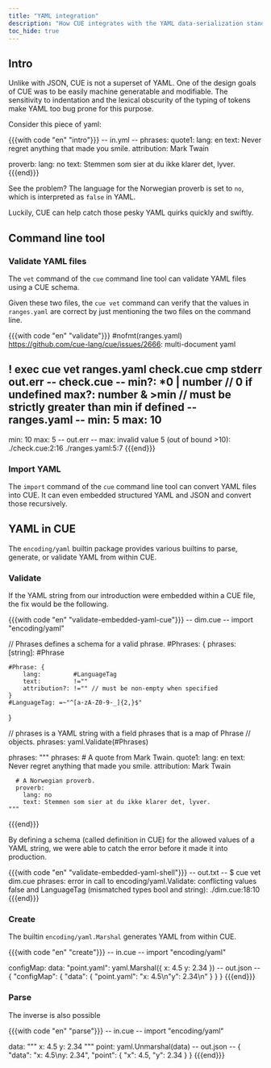 ```yaml
---
title: "YAML integration"
description: "How CUE integrates with the YAML data-serialization standard"
toc_hide: true
---
```


## Intro

Unlike with JSON, CUE is not a superset of YAML.
One of the design goals of CUE was to be easily machine generatable and
modifiable.
The sensitivity to indentation and the lexical obscurity of the typing of
tokens make YAML too bug prone for this purpose.

Consider this piece of yaml:

{{{with code "en" "intro"}}}
-- in.yml --
phrases:
  quote1:
    lang: en
    text: Never regret anything that made you smile.
    attribution: Mark Twain

  proverb:
    lang: no
    text: Stemmen som sier at du ikke klarer det, lyver.
{{{end}}}

See the problem?
The language for the Norwegian proverb is set to `no`, which is interpreted
as `false` in YAML.

Luckily, CUE can help catch those pesky YAML quirks quickly and swiftly.


## Command line tool

### Validate YAML files

The `vet` command of the `cue` command line tool can validate
YAML files using a CUE schema.

Given these two files, the `cue vet` command can verify that the values in
`ranges.yaml` are correct by just mentioning the two files on the command line.

{{{with code "en" "validate"}}}
#nofmt(ranges.yaml) https://github.com/cue-lang/cue/issues/2666: multi-document yaml

! exec cue vet ranges.yaml check.cue
cmp stderr out.err
-- check.cue --
min?: *0 | number    // 0 if undefined
max?: number & >min  // must be strictly greater than min if defined
-- ranges.yaml --
min: 5
max: 10
---
min: 10
max: 5
-- out.err --
max: invalid value 5 (out of bound >10):
    ./check.cue:2:16
    ./ranges.yaml:5:7
{{{end}}}

### Import YAML

The `import` command of the `cue` command line tool can convert YAML files
into CUE.
It can even embedded structured YAML and JSON and convert those recursively.


## YAML in CUE

The `encoding/yaml` builtin package provides various builtins to
parse, generate, or validate YAML from within CUE.

### Validate

If the YAML string from our introduction were embedded within a CUE file,
the fix would be the following.

<!-- TODO: Can #layout cope with /2/ files instead of 3?
This needs a top-and-bottom layout, with the error messages on the bottom, not
the side-by-side default, but we only have 2 files.
-->
{{{with code "en" "validate-embedded-yaml-cue"}}}
-- dim.cue --
import "encoding/yaml"

// Phrases defines a schema for a valid phrase.
#Phrases: {
	phrases: [string]: #Phrase

	#Phrase: {
		lang:         #LanguageTag
		text:         !=""
		attribution?: !="" // must be non-empty when specified
	}
	#LanguageTag: =~"^[a-zA-Z0-9-_]{2,}$"
}

// phrases is a YAML string with a field phrases that is a map of Phrase
// objects.
phrases: yaml.Validate(#Phrases)

phrases: """
	phrases:
	  # A quote from Mark Twain.
	  quote1:
	    lang: en
	    text: Never regret anything that made you smile.
	    attribution: Mark Twain

	  # A Norwegian proverb.
	  proverb:
	    lang: no
	    text: Stemmen som sier at du ikke klarer det, lyver.
	"""
{{{end}}}

By defining a schema (called definition in CUE) for the allowed values of a YAML
string, we were able to catch the error before it made it into production.

{{{with code "en" "validate-embedded-yaml-shell"}}}
-- out.txt --
$ cue vet dim.cue
phrases: error in call to encoding/yaml.Validate: conflicting values false and
LanguageTag (mismatched types bool and string):
    ./dim.cue:18:10
{{{end}}}


### Create

The builtin `encoding/yaml.Marshal` generates YAML from within CUE.

{{{with code "en" "create"}}}
-- in.cue --
import "encoding/yaml"

configMap: data: "point.yaml":
	yaml.Marshal({
		x: 4.5
		y: 2.34
	})
-- out.json --
{
    "configMap": {
        "data": {
            "point.yaml": "x: 4.5\n\"y\": 2.34\n"
        }
    }
}
{{{end}}}

### Parse

The inverse is also possible

{{{with code "en" "parse"}}}
-- in.cue --
import "encoding/yaml"

data: """
	x: 4.5
	y: 2.34
	"""
point: yaml.Unmarshal(data)
-- out.json --
{
    "data": "x: 4.5\ny: 2.34",
    "point": {
        "x": 4.5,
        "y": 2.34
    }
}
{{{end}}}
